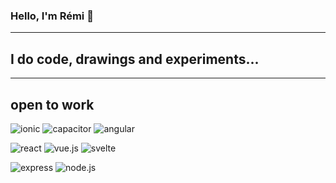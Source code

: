 ### Hello, I'm Rémi 👋
---
## I do code, drawings and experiments...
---
## open to work

![ionic](https://img.shields.io/badge/-ionic-05122A?style=flat&logo=ionic)
![capacitor](https://img.shields.io/badge/-capacitor-05122A?style=flat&logo=capacitor)
![angular](https://img.shields.io/badge/-angular-05122A?style=flat&logo=angular)

![react](https://img.shields.io/badge/-react-05122A?style=flat&logo=react)
![vue.js](https://img.shields.io/badge/-Vue.js-05122A?style=flat&logo=vue.js)
![svelte](https://img.shields.io/badge/-svelte-05122A?style=flat&logo=svelte)

![express](https://img.shields.io/badge/-express-05122A?style=flat&logo=express)
![node.js](https://img.shields.io/badge/-node.js-05122A?style=flat&logo=node.js)

<!--
**radiium/radiium** is a ✨ _special_ ✨ repository because its `README.md` (this file) appears on your GitHub profile.

Here are some ideas to get you started:

- 🔭 I’m currently working on ...
- 🌱 I’m currently learning ...
- 👯 I’m looking to collaborate on ...
- 🤔 I’m looking for help with ...
- 💬 Ask me about ...
- 📫 How to reach me: ...
- 😄 Pronouns: ...
- ⚡ Fun fact: ...
-->
